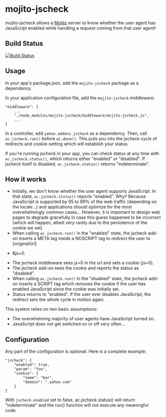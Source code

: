 mojito-jscheck
==============

mojito-jscheck allows a [Mojito](https://github.com/yahoo/mojito) server
to know whether the user agent has JavaScript enabled while handling a request
coming from that user agent!

Build Status
------------

[![Build Status](https://secure.travis-ci.org/yahoo/mojito-jscheck.png)](http://travis-ci.org/yahoo/mojito-jscheck)

Usage
-----

In your app's package.json, add the `mojito-jscheck` package as a dependency.

In your application configuration file, add the `mojito-jscheck` middleware:

    "middleware": [
        ...
        "./node_modules/mojito-jscheck/middleware/mojito-jscheck.js",
        ...
    ]

In a controller, add `yahoo.addons.jscheck` as a dependency. Then, call
`ac.jscheck.run()` before `ac.done()`. This puts you into the jscheck
cycle of redirects and cookie-setting which will establish your status.

If you're running jscheck in your app, you can check status at any time with
`ac.jscheck.status()`, which returns either "enabled" or "disabled".
If jscheck itself is disabled, `ac.jscheck.status()` returns "indeterminate".

How it works
------------

* Initially, we don't know whether the user agent supports JavaScript.
In that state, `ac.jscheck.status()` reports "enabled". Why? Because JavaScript
is supported by 95 to 99% of the web traffic (depending on the locale...) and
applications should optimize for the most overwhelmingly common cases...
However, it is important to design web pages to degrade gracefully in case this
guess happened to be incorrect (which will happen, albeit very rarely due to
the persistence of the cookie we set)
* When calling `ac.jscheck.run()` in the "enabled" state, the jscheck add-on
inserts a META tag inside a NOSCRIPT tag to redirect the user to [originalUrl]
+ &js=0.
* The jscheck middleware sees js=0 in the url and sets a cookie (js=0).
* The jscheck add-on sees the cookie and reports the status as "disabled".
* When calling `ac.jscheck.run()` in the "disabled" state, the jscheck add-on
inserts a SCRIPT tag which removes the cookie if the user has enabled
JavaScript since the cookie was initially set.
* Status returns to "enabled". If the user ever disables JavaScript,
the redirect sets the whole cycle in motion again.

This system relies on two basic assumptions:
* The overwhelming majority of user agents have JavaScript turned on.
* JavaScript does not get switched on or off very often...

Configuration
-------------

Any part of the configuration is optional. Here is a complete example:

    "jscheck": {
        "enabled": true,
        "param": "foo",
        "cookie": {
            "name": "bar",
            "domain": ".yahoo.com"
        }
    }

With `jscheck.enabled` set to false, ac.jscheck.status() will return
"indeterminate" and the run() function will not execute any meaningful code.

